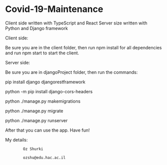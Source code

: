 # Covid-19-Maintenance

Client side written with TypeScript and React
Server size written with Python and Django framework

Client side:

  Be sure you are in the client folder, then run npm install for all dependencies and run npm start to start the client.
  
Server side:

  Be sure you are in djangoProject folder, then run the commands:

  pip install django djangorestframework
  
  python -m pip install django-cors-headers
  
  python ./manage.py makemigrations
  
  python ./manage.py migrate
  
  python ./manage.py runserver
  
  
  
After that you can use the app. Have fun!


My details:

            Oz Shurki

            ozshu@edu.hac.ac.il

